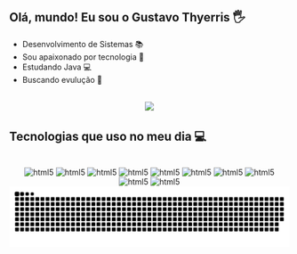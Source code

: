 
## Olá, mundo! Eu sou o Gustavo Thyerris 🖐

- Desenvolvimento de Sistemas 📚
- Sou apaixonado por tecnologia 📡
- Estudando Java 💻
- Buscando evulução 🔌
<br/>
<div align="center" styles="display: flex>
  <a href="https://github.com/gusThyerris">
  <img height="180em" src="https://github-readme-stats.vercel.app/api/top-langs/?username=gusThyerris&layout=compact&theme=dark"/>
</div>

## Tecnologias que uso no meu dia 💻

<div align="center"><br/>
  <img alt="html5" src="https://img.shields.io/badge/HTML5-E34F26?style=for-the-badge&logo=html5&logoColor=white" />

  <img alt="html5" src="https://img.shields.io/badge/JavaScript-F7DF1E?style=for-the-badge&logo=javascript&logoColor=black" />

  <img alt="html5" src="https://img.shields.io/badge/Node.js-43853D?style=for-the-badge&logo=node.js&logoColor=white" />

  <img alt="html5" src="https://img.shields.io/badge/Bootstrap-563D7C?style=for-the-badge&logo=bootstrap&logoColor=white" />
 
  <img alt="html5" src="https://img.shields.io/badge/Laravel-FF2D20?style=for-the-badge&logo=laravel&logoColor=white" />

  <img alt="html5" src="https://img.shields.io/badge/React_Native-20232A?style=for-the-badge&logo=react&logoColor=61DAFB" />
  
  <img alt="html5" src="https://img.shields.io/badge/PHP-777BB4?style=for-the-badge&logo=php&logoColor=white" />

  <img alt="html5" src="https://img.shields.io/badge/MySQL-00000F?style=for-the-badge&logo=mysql&logoColor=white" />

  <img alt="html5" src="https://img.shields.io/badge/MongoDB-4EA94B?style=for-the-badge&logo=mongodb&logoColor=white" />

  <img alt="html5" src="https://img.shields.io/badge/C%23-239120?style=for-the-badge&logo=c-sharp&logoColor=white" />
  
</div>

<div align="center">
  <picture>
    <source media="(prefers-color-scheme: dark)" srcset="https://raw.githubusercontent.com/gusThyerris/gusThyerris/output/github-contribution-grid-snake-dark.svg">
    <source media="(prefers-color-scheme: light)" srcset="https://raw.githubusercontent.com/gusThyerris/gusThyerris/output/github-contribution-grid-snake.svg">
    <img align="center" alt="github contribution grid snake animation" src="https://raw.githubusercontent.com/gusThyerris/gusThyerris/output/github-contribution-grid-snake.svg">
  </picture>
</div>
